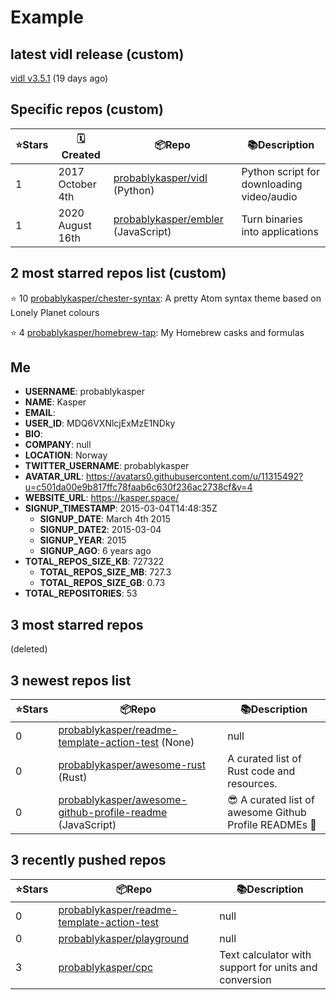 # Example


## latest vidl release (custom)

[vidl v3.5.1](https://github.com/probablykasper/vidl/releases/tag/v3.5.1) (19 days ago)

## Specific repos (custom)

| ⭐️Stars   | 🗓Created | 📦Repo    | 📚Description |
| --------- | -------- | ----------- | -------------- |
| 1 | 2017 October 4th | [probablykasper/vidl](https://github.com/probablykasper/vidl) (Python) | Python script for downloading video/audio |
| 1 | 2020 August 16th | [probablykasper/embler](https://github.com/probablykasper/embler) (JavaScript) | Turn binaries into applications |

## 2 most starred repos list (custom)

⭐️ 10 [probablykasper/chester-syntax](https://github.com/probablykasper/chester-syntax): A pretty Atom syntax theme based on Lonely Planet colours

⭐️ 4 [probablykasper/homebrew-tap](https://github.com/probablykasper/homebrew-tap): My Homebrew casks and formulas


## Me

- **USERNAME**: probablykasper
- **NAME**: Kasper
- **EMAIL**: 
- **USER_ID**: MDQ6VXNlcjExMzE1NDky
- **BIO**: 
- **COMPANY**: null
- **LOCATION**: Norway
- **TWITTER_USERNAME**: probablykasper
- **AVATAR_URL**: https://avatars0.githubusercontent.com/u/11315492?u=c501da00e9b817ffc78faab6c630f236ac2738cf&v=4
- **WEBSITE_URL**: https://kasper.space/
- **SIGNUP_TIMESTAMP**: 2015-03-04T14:48:35Z
  - **SIGNUP_DATE**: March 4th 2015
  - **SIGNUP_DATE2**: 2015-03-04
  - **SIGNUP_YEAR**: 2015
  - **SIGNUP_AGO**: 6 years ago
- **TOTAL_REPOS_SIZE_KB**: 727322
  - **TOTAL_REPOS_SIZE_MB**: 727.3
  - **TOTAL_REPOS_SIZE_GB**: 0.73
- **TOTAL_REPOSITORIES**: 53

## 3 most starred repos

(deleted)

## 3 newest repos list

| ⭐️Stars   | 📦Repo    | 📚Description |
| --------- | ----------- | -------------- |
| 0 | [probablykasper/readme-template-action-test](https://github.com/probablykasper/readme-template-action-test) (None) | null |
| 0 | [probablykasper/awesome-rust](https://github.com/probablykasper/awesome-rust) (Rust) | A curated list of Rust code and resources. |
| 0 | [probablykasper/awesome-github-profile-readme](https://github.com/probablykasper/awesome-github-profile-readme) (JavaScript) | 😎 A curated list of awesome Github Profile READMEs 📝 |

## 3 recently pushed repos

| ⭐️Stars   | 📦Repo    | 📚Description |
| --------- | ----------- | -------------- |
| 0 | [probablykasper/readme-template-action-test](https://github.com/probablykasper/readme-template-action-test) | null |
| 0 | [probablykasper/playground](https://github.com/probablykasper/playground) | null |
| 3 | [probablykasper/cpc](https://github.com/probablykasper/cpc) | Text calculator with support for units and conversion |
